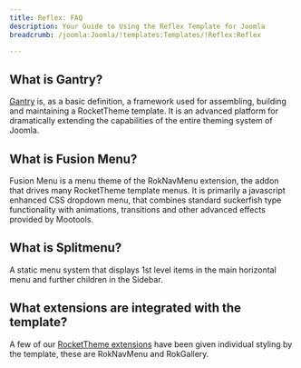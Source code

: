 ```yaml
---
title: Reflex: FAQ
description: Your Guide to Using the Reflex Template for Joomla
breadcrumb: /joomla:Joomla/!templates:Templates/!Reflex:Reflex

---
```


What is Gantry?
-----
[Gantry][gantry] is, as a basic definition, a framework used for assembling, building and maintaining a RocketTheme template. It is an advanced platform for dramatically extending the capabilities of the entire theming system of Joomla.

What is Fusion Menu?
-----
Fusion Menu is a menu theme of the RokNavMenu extension, the addon that drives many RocketTheme template menus. It is primarily a javascript enhanced CSS dropdown menu, that combines standard suckerfish type functionality with animations, transitions and other advanced effects provided by Mootools.

What is Splitmenu?
-----
A static menu system that displays 1st level items in the main horizontal menu and further children in the Sidebar.

What extensions are integrated with the template?
-----
A few of our [RocketTheme extensions][extensions] have been given individual styling by the template, these are RokNavMenu and RokGallery.

[gantry]: http://gantry.org/
[features]: http://demo.rockettheme.com/joomla-templates/reflex/features
[font]: http://www.fontsquirrel.com/fonts/ubuntu
[forum]: http://www.rockettheme.com/forum/joomla-template-reflex/
[dropdown]: http://demo.rockettheme.com/joomla-templates/reflex/features/menu-options
[splitmenu]: http://demo.rockettheme.com/joomla-templates/reflex/features/menu-options
[extensions]: http://demo.rockettheme.com/joomla-templates/reflex/features/extensions